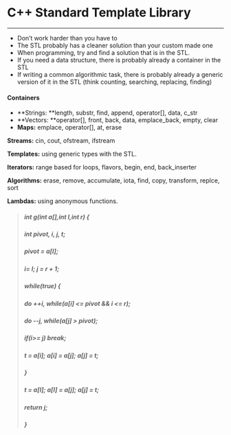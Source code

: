 # C++ Standard Template Library

---

* Don’t work harder than you have to
* The STL probably has a cleaner solution than your custom made one
* When programming, try and find a solution that is in the STL.
* If you need a data structure, there is probably already a container in the STL
* If writing a common algorithmic task, there is probably already a generic version of it in the STL \(think counting, searching, replacing, finding\)

#### Containers

* **Strings: **length, substr, find, append, operator\[\], data, c\_str
* **Vectors: **operator\[\], front, back, data, emplace\_back, empty, clear
* **Maps:** emplace, operator\[\], at, erase

**Streams:** cin, cout, ofstream, ifstream

**Templates:** using generic types with the STL.

**Iterators:** range based for loops, flavors, begin, end, back\_inserter

**Algorithms:** erase, remove, accumulate, iota, find, copy, transform, replce, sort

**Lambdas:** using anonymous functions.

> ##### int g\(int a\[\],int l,int r\) {
>
> #####     int pivot, i, j, t;
>
> #####     pivot = a\[l\];
>
> #####     i= l; j = r + 1;
>
> #####     while\(true\) {
>
> #####         do ++i, while\(a\[i\] &lt;= pivot && i &lt;= r\);
>
> #####         do --j, while\(a\[j\] &gt; pivot\);
>
> #####         if\(i&gt;= j\) break;
>
> #####         t = a\[i\]; a\[i\] = a\[j\]; a\[j\] = t;
>
> #####     }
>
> #####     t = a\[l\]; a\[l\] = a\[j\]; a\[j\] = t;
>
> #####     return j;
>
> ##### }



